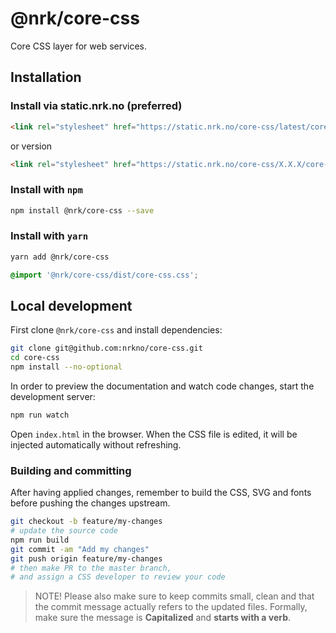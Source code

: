 # @nrk/core-css
Core CSS layer for web services.

## Installation

### Install via static.nrk.no (preferred)
```html
<link rel="stylesheet" href="https://static.nrk.no/core-css/latest/core-css.min.css">
```
or version
```html
<link rel="stylesheet" href="https://static.nrk.no/core-css/X.X.X/core-css.min.css">
```

### Install with `npm`
```bash
npm install @nrk/core-css --save
```

### Install with `yarn`
```bash
yarn add @nrk/core-css
```

```css
@import '@nrk/core-css/dist/core-css.css';
```

## Local development
First clone `@nrk/core-css` and install dependencies:

```bash
git clone git@github.com:nrkno/core-css.git
cd core-css
npm install --no-optional
```

In order to preview the documentation and watch code changes, start the development server:

```bash
npm run watch
```

Open `index.html` in the browser. When the CSS file is edited, it will be injected automatically without refreshing.

### Building and committing
After having applied changes, remember to build the CSS, SVG and fonts before pushing the changes upstream.

```bash
git checkout -b feature/my-changes
# update the source code
npm run build
git commit -am "Add my changes"
git push origin feature/my-changes
# then make PR to the master branch,
# and assign a CSS developer to review your code
```

> NOTE! Please also make sure to keep commits small, clean and that the commit message actually refers to the updated files. Formally, make sure the message is **Capitalized** and **starts with a verb**.
